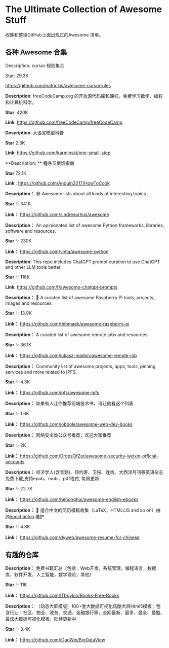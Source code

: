 # The Ultimate Collection of Awesome Stuff

收集和整理GitHub上面出现过的Awesome 清单。

## 各种 Awesome 合集

Description: cursor 规则集合

Star: 29.3K

https://github.com/patrickjs/awesome-cursorrules



**Description**: freeCodeCamp.org 的开放源代码库和课程。免费学习数学、编程和计算机科学。

**Star**: 420K

**Link**: https://github.com/freeCodeCamp/freeCodeCamp



**Description**: 大语言模型科普

**Star** 2.3K

**Link**: https://github.com/karminski/one-small-step



**Description: ** 程序员做饭指南

**Star** 72.1K

**Link** : https://github.com/Anduin2017/HowToCook



**Description：**  😎 Awesome lists about all kinds of interesting topics

**Star** ✨ 341K 

**Link：** https://github.com/sindresorhus/awesome



**Description：** An opinionated list of awesome Python frameworks, libraries, software and resources.

**Star** ✨ 230K

**Link：** https://github.com/vinta/awesome-python



**Description**:  This repo includes ChatGPT prompt curation to use ChatGPT and other LLM tools better.

**Star** ✨ 118K

**Link**:  https://github.com/f/awesome-chatgpt-prompts



**Description：** 📝 A curated list of awesome Raspberry Pi tools, projects, images and resources

**Star** ✨ 13.9K

**Link：** https://github.com/thibmaek/awesome-raspberry-pi



**Description：** A curated list of awesome remote jobs and resources.

**Star** ✨ 36.1K

**Link：** https://github.com/lukasz-madon/awesome-remote-job



**Description：** Community list of awesome projects, apps, tools, pinning services and more related to IPFS.

**Star** ✨ 4.3K

**Link：** https://github.com/ipfs/awesome-ipfs



**Description：** 如果有人让你推荐前端技术书，请让他看这个列表

**Star**  ✨ 1.6K

**Link：** https://github.com/jobbole/awesome-web-dev-books



**Description：** 网络安全类公众号推荐，欢迎大家推荐

**Star** ✨ 2K

**Link：** https://github.com/DropsOfZut/awesome-security-weixin-official-accounts



**Description：** 经济学人(含音频)、纽约客、卫报、连线、大西洋月刊等英语杂志免费下载,支持epub、mobi、pdf格式, 每周更新

**Star** ✨ 22.7K

**Link：** https://github.com/hehonghui/awesome-english-ebooks



**Description：** 📄 适合中文的简历模板收集（LaTeX，HTML/JS and so on）由 [@hoochanlon](https://github.com/hoochanlon) 维护

**Star** ✨ 4.8K

**Link：** https://github.com/dyweb/awesome-resume-for-chinese



## 有趣的仓库

**Description：** 免费书籍汇总（包括：Web开发，系统管理，编程语言，数据库，软件开发，人工智能，数学理论，其他）

**Star** ✨ 11K

**Link：**  https://github.com/lTbgykio/Books-Free-Books

**Description：** （动态大屏模版）100+套大数据可视化炫酷大屏Html5模板；包含行业：社区、物业、政务、交通、金融银行等，全网最新、最多，最全、最酷、最炫大数据可视化模板。陆续更新中

**Star** ✨ 3.4K

**Link：**  https://github.com/iGaoWei/BigDataView

